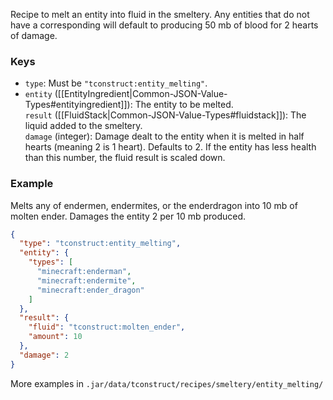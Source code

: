 Recipe to melt an entity into fluid in the smeltery. Any entities that do not have a corresponding will default to producing 50 mb of blood for 2 hearts of damage.

### Keys
* `type`: Must be `"tconstruct:entity_melting"`.  
* `entity` ([[EntityIngredient|Common-JSON-Value-Types#entityingredient]]): The entity to be melted.  
`result` ([[FluidStack|Common-JSON-Value-Types#fluidstack]]): The liquid added to the smeltery.  
`damage` (integer): Damage dealt to the entity when it is melted in half hearts (meaning 2 is 1 heart). Defaults to 2. If the entity has less health than this number, the fluid result is scaled down.

### Example

Melts any of endermen, endermites, or the enderdragon into 10 mb of molten ender. Damages the entity 2 per 10 mb produced.

```json
{
  "type": "tconstruct:entity_melting",
  "entity": {
    "types": [
      "minecraft:enderman",
      "minecraft:endermite",
      "minecraft:ender_dragon"
    ]
  },
  "result": {
    "fluid": "tconstruct:molten_ender",
    "amount": 10
  },
  "damage": 2
}
```

More examples in `.jar/data/tconstruct/recipes/smeltery/entity_melting/`